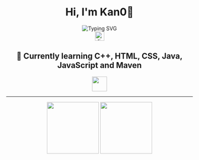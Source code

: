 <h1 align="center">Hi, I'm Kan0👋</h1>

<div align="center">
  <img src="https://readme-typing-svg.demolab.com?font=Gravitas+One&size=35&pause=1000&color=6A1DF7&width=435&lines=Loving+Minecraft" alt="Typing SVG" /></a>
</div>


<div align="center">
  <a href="https://discord.com/users/261424546819604480" target="_blank">
    <img src="https://img.shields.io/static/v1?message=Discord&logo=discord&label=&color=7289DA&logoColor=white&labelColor=&style=for-the-badge" height="25" alt="discord logo"  />
  </a>
  <h2>🤔 Currently learning C++, HTML, CSS, Java, JavaScript and Maven</h2>
  <img src="https://skillicons.dev/icons?i=java,js,html,css,cpp,maven" height="40"/>
</div>

<hr>

<div align="center">
  <img height="140em" src="https://github-readme-stats.vercel.app/api?username=Kan0Ka&show_icons=true&theme=dark&include_all_commits=true&count_private=true"/>
  <img height="140em" src="https://github-readme-stats.vercel.app/api/top-langs?username=Kan0Ka&show_icons=true&theme=dark"
</div>

